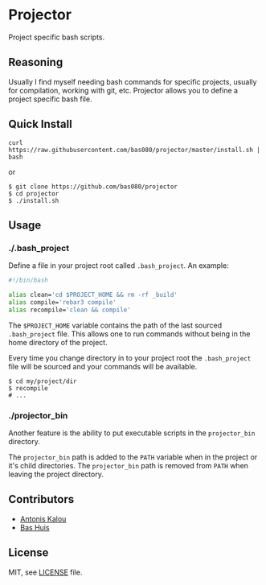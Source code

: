 # Projector

Project specific bash scripts.

## Reasoning

Usually I find myself needing bash commands for specific projects,
usually for compilation, working with git, etc. Projector allows
you to define a project specific bash file.

## Quick Install

`curl https://raw.githubusercontent.com/bas080/projector/master/install.sh | bash`

or

```
$ git clone https://github.com/bas080/projector
$ cd projector
$ ./install.sh
```

## Usage

### ./.bash_project

Define a file in your project root called `.bash_project`. An example:

```bash
#!/bin/bash

alias clean='cd $PROJECT_HOME && rm -rf _build'
alias compile='rebar3 compile'
alias recompile='clean && compile'
```

The `$PROJECT_HOME` variable contains the path of the last sourced
`.bash_project` file. This allows one to run commands without being in the home
directory of the project.

Every time you change directory in to your project root the `.bash_project`
file will be sourced and your commands will be available.

```
$ cd my/project/dir
$ recompile
# ...
```

### ./projector_bin

Another feature is the ability to put executable scripts in the `projector_bin`
directory.

The `projector_bin` path is added to the `PATH` variable when in the project or
it's child directories. The `projector_bin` path is removed from `PATH` when
leaving the project directory.

## Contributors

- [Antonis Kalou](https://github.com/kalouantonis)
- [Bas Huis](https://github.com/bas080)

## License

MIT, see [LICENSE](LICENSE) file.
